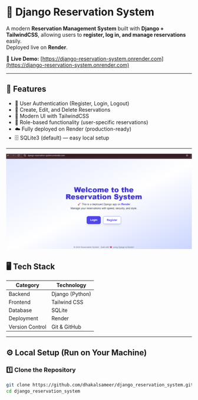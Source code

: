# 🏨 Django Reservation System

A modern **Reservation Management System** built with **Django + TailwindCSS**, allowing users to **register, log in, and manage reservations** easily.  
Deployed live on **Render**.

🔗 **Live Demo:** [https://django-reservation-system.onrender.com](https://django-reservation-system.onrender.com)

---

## 🌟 Features

- 🔐 User Authentication (Register, Login, Logout)
- 🧾 Create, Edit, and Delete Reservations
- 🎨 Modern UI with TailwindCSS
- 🧠 Role-based functionality (user-specific reservations)
- ☁️ Fully deployed on Render (production-ready)
- 🗄️ SQLite3 (default) — easy local setup

---

![Django Reservation System](https://raw.githubusercontent.com/dhakalsameer/django_reservation_system/main/screenshot.png)

## 🖥️ Tech Stack

| Category | Technology |
|-----------|-------------|
| Backend | Django (Python) |
| Frontend | Tailwind CSS |
| Database | SQLite |
| Deployment | Render |
| Version Control | Git & GitHub |

---

## ⚙️ Local Setup (Run on Your Machine)

### 1️⃣ Clone the Repository
```bash
git clone https://github.com/dhakalsameer/django_reservation_system.git
cd django_reservation_system
